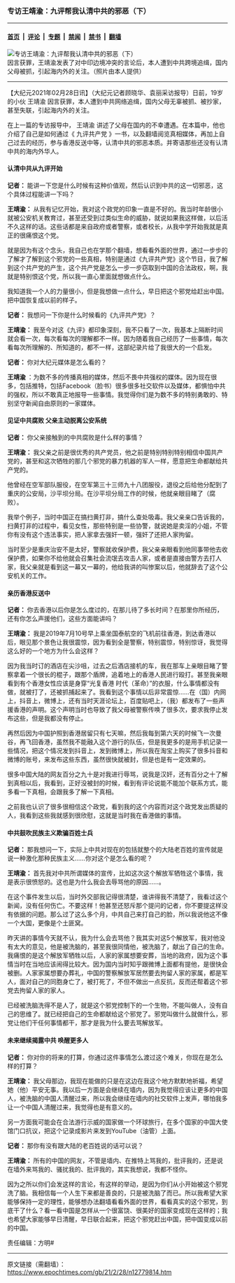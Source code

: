 ### 专访王靖渝：九评帮我认清中共的邪恶（下）

---

#### [首页](../../../..?n12779814) &nbsp;|&nbsp; [评论](../../../../../epoch-comment?n12779814) &nbsp;|&nbsp; [专题](../../../../../epoch-special?n12779814) &nbsp;|&nbsp; [禁闻](../../../../../epoch-news?n12779814) &nbsp;|&nbsp; [禁书](../../../../../books?n12779814) &nbsp;|&nbsp; [翻墙](https://github.com/gfw-breaker/nogfw/blob/master/README.md?n12779814)


<div><img alt="专访王靖渝：九评帮我认清中共的邪恶（下）" class="attachment-djy_600_400 size-djy_600_400 wp-post-image" src="https://i.epochtimes.com/assets/uploads/2021/02/4f6bb4445a28ad04-600x400.jpg"/>
<div class="caption">
 因言获罪，王靖渝发表了对中印边境冲突的言论后，本人遭到中共跨境追缉，国内父母被抓，引起海内外的关注。（照片由本人提供）
</div></div><hr/><div class="post_content" id="artbody" itemprop="articleBody">
 <!-- article content begin -->
 <p>
  【大纪元2021年02月28日讯】（大纪元记者顾晓华、袁丽采访报导）日前，19岁的小伙
  <ok href="https://www.epochtimes.com/gb/tag/%E7%8E%8B%E9%9D%96%E6%B8%9D.html">
   王靖渝
  </ok>
  因言获罪，本人遭到中共网络追缉，国内父母无辜被抓、被抄家，甚至失联，引起海内外的关注。
 </p>
 <p>
  在上一篇的专访报导中，
  <ok href="https://www.epochtimes.com/gb/tag/%E7%8E%8B%E9%9D%96%E6%B8%9D.html">
   王靖渝
  </ok>
  讲述了父母在国内的不幸遭遇。在本篇中，他也介绍了自己是如何通过《
  <ok href="https://www.epochtimes.com/gb/nf3541.htm">
   九评共产党
  </ok>
  》一书，以及翻墙阅览真相媒体，再加上自己过去的经历，参与香港反送中等，认清中共的邪恶本质。并寄语那些还没有认清中共的海内外华人。
 </p>
 <h4>
  <strong>
   认清中共从九评开始
  </strong>
 </h4>
 <p>
  <strong>
   记者：
  </strong>
  能讲一下您是什么时候有这种价值观，然后认识到中共的这一切邪恶，这个具体过程能讲一下吗？
 </p>
 <p>
  <strong>
   王靖渝：
  </strong>
  从我有记忆开始，我对这个政党的印象一直是不好的。我当时年龄很小就被公安机关教育过，甚至还受到过类似生命的威胁，就说如果我这样做，以后活不久这样的话。这些话都是来自政府或者警察，或者校长，从我中学开始我就是真正的很痛恨这个党。
 </p>
 <p>
  就是因为有这个念头，我自己也在学那个翻墙，想看看外面的世界，通过一步步的了解才了解到这个邪党的一些真相，特别是通过《九评共产党》这个节目，我了解到这个共产党的产生，这个共产党是怎么一步一步窃取到中国的合法政权，啊，我就是特别恨这个党，所以我一直心里面就想做点什么。
 </p>
 <p>
  我知道我一个人的力量很小，但是我想做一点什么，早日把这个邪党给赶出中国。把中国恢复成以前的样子。
 </p>
 <p>
  <strong>
   记者：
  </strong>
  我想问一下你是什么时候看的《九评共产党》？
 </p>
 <p>
  <strong>
   王靖渝：
  </strong>
  我至今对这《九评》都印象深刻，我不只看了一次，我基本上隔断时间就会看一次，每次看每次的理解都不一样。因为随着我自己经历了一些事情，每次看每次所理解的、所知道的，都不一样，这部纪录片给了我很大的一个启发。
 </p>
 <p>
  <strong>
   记者：
  </strong>
  你对大纪元媒体是怎么看的？
 </p>
 <p>
  <strong>
   王靖渝
  </strong>
  ：为数不多的传播真相的媒体，然后不畏中共强权的媒体。因为现在很多，包括推特，包括Facebook（脸书）很多很多社交软件以及媒体，都惧怕中共的强权，所以不敢真正地报导一些事情。我觉得你们是为数不多的特别勇敢的、特别坚守新闻自由原则的一家媒体。
 </p>
 <h4>
  <strong>
   见证中共腐败
  </strong>
  <strong>
   父亲主动脱离公安系统
  </strong>
 </h4>
 <p>
  <strong>
   记者：
  </strong>
  你父亲接触到的中共腐败是什么样的事情？
 </p>
 <p>
  <strong>
   王靖渝：
  </strong>
  我父亲之前是很优秀的共产党员，他之前是特别特别特别相信中国共产党的，甚至和这次牺牲的那几个邪党的暴力机器的军人一样，愿意把生命都献给共产党的。
 </p>
 <p>
  他曾经在空军部队服役，在空军第三十三师九十八团服役，退役之后给他分配到了重庆的公安局，沙平坝分局。在沙平坝分局工作的时候，他就亲眼目睹了（腐败）。
 </p>
 <p>
  我举个例子，当时中国正在搞扫黄打非，搞什么查处吸毒。我父亲亲口告诉我的，扫黄打非的过程中，看见女性，那些特别是一些协警，就说她是卖淫的小姐，不管你有没有这个违法事实，把人家拿去强奸一顿，强奸了还把人家拘留。
 </p>
 <p>
  当时至少是重庆治安不是太好，警察就收保护费，我父亲亲眼看到他同事带他去收保护费，如果你不给他就会召集社会流氓去攻击人家，或者是直接由警方去打人家，我父亲就是看到这一幕又一幕的，他给我讲的叫惨案以后，他就辞去了这个公安机关的工作。
 </p>
 <h4>
  <strong>
   亲历香港反送中
  </strong>
 </h4>
 <p>
  <strong>
   记者：
  </strong>
  你去香港以后你是怎么度过的，在那儿待了多长时间？在那里你所经历，还有你怎么声援他们，这些方面能讲吗？
 </p>
 <p>
  <strong>
   王靖渝：
  </strong>
  我是2019年7月10号早上乘坐国泰航空的飞机前往香港，到达香港以后，眼见那个景色让我很震惊，因为看到全是警察，特别震惊，特别惊讶，我觉得这么好的一个地方为什么会这样？
 </p>
 <p>
  因为我当时订的酒店在尖沙咀，过去之后酒店接机的车，我在那车上亲眼目睹了警察拿着一个很长的棍子，跟那个盾牌，追着地上的香港人民进行殴打。甚至我亲眼看到有个香港女性应该是身穿“光复香港 时代（革命）”的衣服，什么事情都没有做，就被打了，还被抓捕起来了。我看到这个事情以后非常震惊……在（国）内网上，抖音上，微博上，还有当时天涯论坛上，百度贴吧上，（我）都发布了一些声援香港的声明。这个声明当时也导致了我父母被警察传唤了很多次，要求我停止发布这些，但是我都没有停止。
 </p>
 <p>
  再然后因为中国护照到香港居留只有七天嘛，然后我每到第六天的时候飞一次曼谷，再飞回香港，虽然我不能融入这个游行的队伍，但是我更多的是用手机记录一些情况，把这个情况发到抖音上，发到微博上，所以我在淘宝上购买了很多抖音和微博的账号，来发布这些东西，虽然很快就被封，但是也是有一定效果的。
 </p>
 <p>
  很多中国大陆的网友百分之九十是对我进行辱骂，说我是汉奸，还有百分之十了解到真相以后，我看到，正好没被封的时候，看到有评论说能不能加个联系方式，能多看一下真相，会跟我多了解一下真相。
 </p>
 <p>
  之前我也认识了很多很相信这个政党，看到我的这个内容而对这个政党发出质疑的人，我看到这些我就感到很欣慰，这就是当时我在香港做的事情。
 </p>
 <h4>
  <strong>
   中共鼓吹民族主义欺骗百姓士兵
  </strong>
 </h4>
 <p>
  <strong>
   记者：
  </strong>
  那我想问一下，实际上中共对现在的包括就整个的大陆老百姓的宣传就是说一种激化那种民族主义……你对这个是怎么看的呢？
 </p>
 <p>
  <strong>
   王靖渝：
  </strong>
  首先我对中共所谓媒体的宣传，比如这次这个解放军牺牲这个事情，我是表示很愤怒的。这也是为什么我会去辱骂他的原因……。
 </p>
 <p>
  在这个事件发生以后，当时外交部我记得很清楚，谁讲得我不清楚了，我看过这个新闻，没有任何伤亡。不要这样！他甚至还怒斥那个提问的记者，你不要提这样没有依据的问题。那么过了这么多个月，中共自己来打自己的脸，所以我说他这不像一个大国，更像是个土匪窝。
 </p>
 <p>
  昨天讲的事情今天就不认，我为什么会去骂他？我其实对这5个解放军，我对他没有太大的意见，他是被洗脑的，甚至我很同情他，被洗脑了，献出了自己的生命。我痛恨的是这个解放军牺牲以后，人家的家属想要安葬，当地的政府，因为这个事情当时在当地应该闹得比较大。因为国内当时知乎跟微博上面都有提他，是很快会被删。人家家属想要办葬礼，中国的警察解放军居然要去拘留人家的家属，都是军人，面对自己的同胞身亡了，被打死了，不但不做出一点反抗，反而还帮着这个邪党去拘留人家的家人。
 </p>
 <p>
  已经被洗脑洗得不是人了，就是这个邪党控制下的一个生物，不能叫做人，没有自己的思维了。就已经把自己的生命都献给这个邪党了。邪党叫做什么就做什么，邪党让他们干任何事情都干，那才是我为什么要去骂解放军。
 </p>
 <h4>
  <strong>
   未来继续揭露中共
  </strong>
  <strong>
   唤醒更多人
  </strong>
 </h4>
 <p>
  <strong>
   记者：
  </strong>
  你对你的将来的打算，你通过这件事情怎么渡过这个难关，你现在是怎么样的打算？
 </p>
 <p>
  <strong>
   王靖渝：
  </strong>
  我父母那边，我现在能做的只是在这边在我这个地方默默地祈福，希望她（他）平安无事。我以后一方面是会继续在墙内，因为我觉得应该让更多的中国人，被洗脑的中国人清醒过来，所以我会继续在墙内的社交软件上发声，哪怕我多让一个中国人清醒过来，我觉得也是有意义的。
 </p>
 <p>
  另一方面我可能会在合法游行示威的国家做一个环球旅行，在多个国家的中国大使馆门口抗议，把这个记录成影片来发到YouTube（油管）上面。
 </p>
 <p>
  <strong>
   记者：
  </strong>
  那你有没有跟大陆的老百姓说的话可以说？
 </p>
 <p>
  <strong>
   王靖渝：
  </strong>
  所有的中国的网友，不管是墙内、在推特上骂我的，批评我的，还是说在墙外来骂我的、骚扰我的、批评我的，其实我想说，我都不怪你。
 </p>
 <p>
  因为之所以你们会发这样的言论，有这样的举动，是因为你们从小开始被这个邪党洗了脑。我相信每一个人生下来都是善良的，只是被洗脑了而已。所以我希望大家能够保持一定的理性，能够想办法翻墙看看外面的世界，看看真实的这个邪党，到底干了什么？看一看中国是怎样从一个很富饶、很美好的国家变成现在这样的；我也希望大家能够早日清醒，早日联合起来，把这个邪党赶出中国，把中国变成以前的中国。
 </p>
 <p>
  责任编辑：方明#
 </p>
 <!-- article content end -->
 <div id="below_article_ad">
 </div>
</div>


---

原文链接（需翻墙）：https://www.epochtimes.com/gb/21/2/28/n12779814.htm